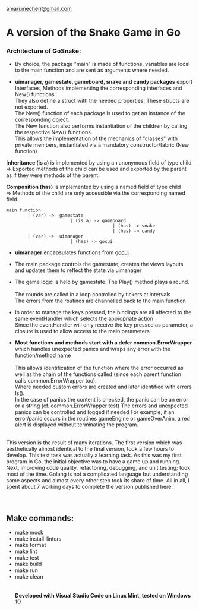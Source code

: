 amari.mecheri@gmail.com
# A version of the Snake Game in Go

### Architecture of GoSnake:

- By choice, the package "main" is made of functions, variables are local to the main function and are sent as arguments where needed.

- <b>uimanager, gamestate, gameboard, snake and candy packages</b> export Interfaces, Methods implementing the corresponding interfaces and New() functions
<br>They also define a struct with the needed properties. These structs are not exported.
<br>The New() function of each package is used to get an instance of the corresponding object.
<br>The New function also performs instantiation of the children by calling the respective New() functions.
<br>This allows the implementation of the mechanics of "classes" with private members, instantiated via a mandatory constructor/fabric (New function)

<b>Inheritance (is a)</b> is implemented by using an anonymous field of type child
<br>=> Exported methods of the child can be used and exported by the parent as if they were methods of the parent.

<b>Composition (has)</b> is implemented by using a named field of type child
<br>=> Methods of the child are only accessible via the corresponding named field.



	main function
		    | (var) ->	gamestate
						    | (is a) -> gameboard
											| (has) -> snake
	 										| (has) -> candy
		    | (var) ->	uimanager
						    | (has) -> gocui

- <b>uimanager</b> encapsulates functions from [gocui]

- The main package controls the gamestate, creates the views layouts
and updates them to reflect the state via uimanager

- The game logic is held by gamestate. The Play() method plays a round.
<br><br>The rounds are called in a loop controlled by tickers at intervals
<br>The errors from the routines are channelled back to the main function

- In order to manage the keys pressed, the bindings are all affected to the same eventHandler which selects the appropriate action
<br>Since the eventHandler will only receive the key pressed as parameter, a closure is used to allow access to the main parameters

- <b>Most functions and methods start with a defer common.ErrorWrapper</b> which handles unexpected panics and wraps any error with the function/method name
<br><bR>This allows identification of the function where the error occurred
as well as the chain of the functions called (since each parent function calls common.ErrorWrapper too).
<br>Where needed custom errors are created and later identified with errors Is().
<br>In the case of panics the content is checked, the panic can be an error or a string (cf. common.ErrorWrapper test)
The errors and unexpected panics can be controlled and logged if needed
For example, if an error/panic occurs in the routines gameEngine or gameOverAnim, a red alert is displayed without terminating the program.

<br>
This version is the result of many iterations.
The first version which was aesthetically almost identical to the final version, took a few hours to develop.
This test task was actually a learning task. As this was my first program in Go, the initial objective was to have a game up and running.
Next, improving code quality, refactoring, debugging, and unit testing; took most of the time.  Golang is not a complicated language but understanding some aspects and almost every other step took its share of time. All in all, I spent about 7 working days to complete the version published here.
<br><br><br>

## Make commands:

- make mock
- make install-linters
- make format
- make lint
- make test
- make build
- make run
- make clean
<br><br><br>
<b> Developed with Visual Studio Code on Linux Mint, tested on Windows 10

[gocui]: https:github.com/jroimartin/gocui